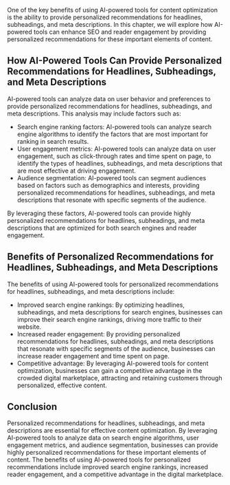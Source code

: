

One of the key benefits of using AI-powered tools for content optimization is the ability to provide personalized recommendations for headlines, subheadings, and meta descriptions. In this chapter, we will explore how AI-powered tools can enhance SEO and reader engagement by providing personalized recommendations for these important elements of content.

How AI-Powered Tools Can Provide Personalized Recommendations for Headlines, Subheadings, and Meta Descriptions
---------------------------------------------------------------------------------------------------------------

AI-powered tools can analyze data on user behavior and preferences to provide personalized recommendations for headlines, subheadings, and meta descriptions. This analysis may include factors such as:

* Search engine ranking factors: AI-powered tools can analyze search engine algorithms to identify the factors that are most important for ranking in search results.
* User engagement metrics: AI-powered tools can analyze data on user engagement, such as click-through rates and time spent on page, to identify the types of headlines, subheadings, and meta descriptions that are most effective at driving engagement.
* Audience segmentation: AI-powered tools can segment audiences based on factors such as demographics and interests, providing personalized recommendations for headlines, subheadings, and meta descriptions that resonate with specific segments of the audience.

By leveraging these factors, AI-powered tools can provide highly personalized recommendations for headlines, subheadings, and meta descriptions that are optimized for both search engines and reader engagement.

Benefits of Personalized Recommendations for Headlines, Subheadings, and Meta Descriptions
------------------------------------------------------------------------------------------

The benefits of using AI-powered tools for personalized recommendations for headlines, subheadings, and meta descriptions include:

* Improved search engine rankings: By optimizing headlines, subheadings, and meta descriptions for search engines, businesses can improve their search engine rankings, driving more traffic to their website.
* Increased reader engagement: By providing personalized recommendations for headlines, subheadings, and meta descriptions that resonate with specific segments of the audience, businesses can increase reader engagement and time spent on page.
* Competitive advantage: By leveraging AI-powered tools for content optimization, businesses can gain a competitive advantage in the crowded digital marketplace, attracting and retaining customers through personalized, effective content.

Conclusion
----------

Personalized recommendations for headlines, subheadings, and meta descriptions are essential for effective content optimization. By leveraging AI-powered tools to analyze data on search engine algorithms, user engagement metrics, and audience segmentation, businesses can provide highly personalized recommendations for these important elements of content. The benefits of using AI-powered tools for personalized recommendations include improved search engine rankings, increased reader engagement, and a competitive advantage in the digital marketplace.
